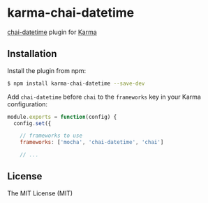 # karma-chai-datetime

[chai-datetime](https://github.com/gaslight/chai-datetime) plugin for [Karma](http://karma-runner.github.io)

## Installation

Install the plugin from npm:

```sh
$ npm install karma-chai-datetime --save-dev
```

Add `chai-datetime` before `chai` to the `frameworks` key in your Karma configuration:

```js
module.exports = function(config) {
  config.set({

    // frameworks to use
    frameworks: ['mocha', 'chai-datetime', 'chai']

    // ...
```

## License

The MIT License (MIT)

